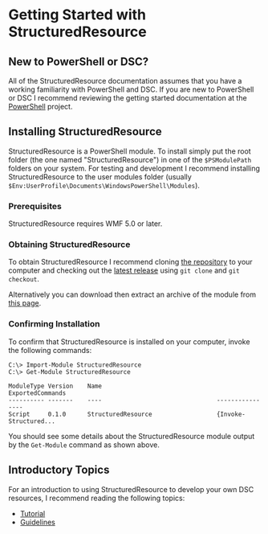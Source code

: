 # Getting Started with StructuredResource

## New to PowerShell or DSC?
All of the StructuredResource documentation assumes that you have a working familiarity with PowerShell and DSC.  If you are new to PowerShell or DSC I recommend reviewing the getting started documentation at the [PowerShell](https://github.com/PowerShell/PowerShell) project.

## Installing StructuredResource

StructuredResource is a PowerShell module.  To install simply put the root folder (the one named "StructuredResource") in one of the `$PSModulePath` folders on your system.  For testing and development I recommend installing StructuredResource to the user modules folder (usually `$Env:UserProfile\Documents\WindowsPowerShell\Modules`). 

### Prerequisites

StructuredResource requires WMF 5.0 or later.  

### Obtaining StructuredResource

To obtain StructuredResource I recommend cloning [the repository](https://github.com/alx9r/StructuredResource.git) to your computer and checking out the [latest release](https://github.com/alx9r/StructuredResource/releases/latest) using `git clone` and `git checkout`.

Alternatively you can download then extract an archive of the module from [this page](https://github.com/alx9r/StructuredResource/releases/latest).

### Confirming Installation

To confirm that StructuredResource is installed on your computer, invoke the following commands:

```
C:\> Import-Module StructuredResource
C:\> Get-Module StructuredResource

ModuleType Version    Name                                ExportedCommands
---------- -------    ----                                ----------------
Script     0.1.0      StructuredResource                  {Invoke-Structured...
```

You should see some details about the StructuredResource module output by the `Get-Module` command as shown above.

## Introductory Topics

For an introduction to using StructuredResource to develop your own DSC resources, I recommend reading the following topics:

* [Tutorial]()
* [Guidelines]()